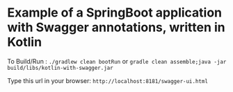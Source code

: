 # Example of a SpringBoot application with Swagger annotations, written in Kotlin

To Build/Run : `./gradlew clean bootRun` or `gradle clean assemble;java -jar build/libs/kotlin-with-swagger.jar`

Type this url in your browser: `http://localhost:8181/swagger-ui.html`

